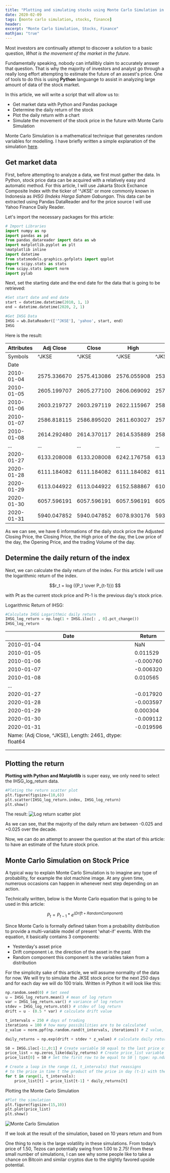 ```yaml
---
title: "Plotting and simulating stocks using Monte Carlo Simulation in Python"
date: 2020-02-09
tags: [monte carlo simulation, stocks, finance]
header:
excerpt: "Monte Carlo Simulation, Stocks, Finance"
mathjax: "true"
---
```


Most investors are continually attempt to discover a solution to a basic question, _What is the movement of the market in the future_.

Fundamentally speaking, nobody can infallibly claim to accurately answer that question. That is why the majority of investors and analyst go through a really long effort attempting to estimate the future of an assest's price. One of tools to do this is using **Python** languange to assist in analyzing large amount of data of the stock market.

In this article, we will write a script that will allow us to:

 - Get market data with Python and Pandas package
 - Determine the daily return of the stock
 - Plot the daily return with a chart
 - Simulate the movement of the stock price in the future with Monte Carlo Simulation
 
Monte Carlo Simulation is a mathematical technique that generates random variables for modelling. I have briefly written a simple explanation of the simulation [here](https://creixotradeos.github.io/Random-walk-monte-carlo-python/).

## Get market data

First, before attempting to analyze a data, we first must gather the data. In Python, stock price data can be acquired with a relatively easy and automatic method.  For this article, I will use Jakarta Stock Exchance Composite Index with the ticker of '^JKSE' or more commonly known in Indonesia as _IHSG (Indeks Harga Saham Gabungan_. This data can be extracted using Pandas DataReader and for the price source I will use Yahoo Finance Daily Reader.

Let's import the necessary packages for this article:
```python
# Import Libraries
import numpy as np
import pandas as pd
from pandas_datareader import data as wb
import matplotlib.pyplot as plt
%matplotlib inline
import datetime
from statsmodels.graphics.gofplots import qqplot
import scipy.stats as stats
from scipy.stats import norm
import pylab
```

Next, set the starting date and the end date for the data that is going to be retrieved:
```python
#Set start date and end date
start = datetime.datetime(2010, 1, 1)
end = datetime.datetime(2020, 2, 1)
```
```python
#Get IHSG Data
IHSG = wb.DataReader(['^JKSE'], 'yahoo', start, end)
IHSG
```

Here is the result:

| Attributes | Adj Close   | Close       | High        | Low         | Open        | Volume     |
|------------|-------------|-------------|-------------|-------------|-------------|------------|
| Symbols    | ^JKSE       | ^JKSE       | ^JKSE       | ^JKSE       | ^JKSE       | ^JKSE      |
| Date       |             |             |             |             |             |            |
| 2010-01-04 | 2575.336670 | 2575.413086 | 2576.055908 | 2532.895996 | 2533.947998 | 18339300.0 |
| 2010-01-05 | 2605.199707 | 2605.277100 | 2606.069092 | 2575.616943 | 2575.616943 | 57043800.0 |
| 2010-01-06 | 2603.219727 | 2603.297119 | 2622.115967 | 2587.709961 | 2605.480957 | 51569100.0 |
| 2010-01-07 | 2586.818115 | 2586.895020 | 2611.603027 | 2570.272949 | 2603.500977 | 45510800.0 |
| 2010-01-08 | 2614.292480 | 2614.370117 | 2614.535889 | 2583.846924 | 2586.792969 | 73723500.0 |
| ...        | ...         | ...         | ...         | ...         | ...         | ...        |
| 2020-01-27 | 6133.208008 | 6133.208008 | 6242.176758 | 6130.928223 | 6240.817871 | 43723000.0 |
| 2020-01-28 | 6111.184082 | 6111.184082 | 6111.184082 | 6111.184082 | 6111.184082 | 0.0        |
| 2020-01-29 | 6113.044922 | 6113.044922 | 6152.588867 | 6102.795898 | 6123.095215 | 34605300.0 |
| 2020-01-30 | 6057.596191 | 6057.596191 | 6057.596191 | 6057.596191 | 6057.596191 | 0.0        |
| 2020-01-31 | 5940.047852 | 5940.047852 | 6078.930176 | 5937.021973 | 6076.458984 | 41508700.0 |

As we can see, we have 6 informations of the daily stock price the Adjusted Closing Price, the Closing Price, the High price of the day, the Low price of the day, the Opening Price, and the trading Volume of the day.

## Determine the daily return of the index

Next, we can calculate the daily return of the index. For this article I will use the logarithmic return of the index. 

$$r_t  =  log  ({P_t \over P_{t-1}}) $$

with Pt as the current stock price and Pt-1 is the previous day's stock price.

Logarithmic Return of IHSG:
```python
#Calculate IHSG Logarithmic daily return
IHSG_log_return = np.log(1 + IHSG.iloc[: , 0].pct_change())
IHSG_log_return
```
| Date                                                         	| Return    	|
|--------------------------------------------------------------	|-----------	|
| 2010-01-04                                                   	| NaN       	|
| 2010-01-05                                                   	| 0.011529  	|
| 2010-01-06                                                   	| -0.000760 	|
| 2010-01-07                                                   	| -0.006320 	|
| 2010-01-08                                                   	| 0.010565  	|
| ...                                                          	|           	|
| 2020-01-27                                                   	| -0.017920 	|
| 2020-01-28                                                   	| -0.003597 	|
| 2020-01-29                                                   	| 0.000304  	|
| 2020-01-30                                                   	| -0.009112 	|
| 2020-01-31                                                   	| -0.019596 	|
| Name: (Adj Close, ^JKSE), Length: 2461, dtype: float64</pre> 	|           	|
|                                                              	|           	|
|                                                              	|           	|

## Plotting the return

**Plotting with Python and Matplotlib** is super easy, we only need to select the IHSG_log_return data.
```python
#Ploting the return scatter plot
plt.figure(figsize=(10,6))
plt.scatter(IHSG_log_return.index, IHSG_log_return)
plt.show()
```
The result:
<img src="{{ site.url }}{{ site.baseurl }}/images/Plot and Monte Carlo/Log return scatter plot.png" 
alt="Log return scatter plot">

As we can see, that the majority of the daily return are between -0.025 and +0.025 over the decade.

Now, we can do an attempt to answer the question at the start of this article: to have an estimate of the future stock price.

## Monte Carlo Simulation on Stock Price
A typical way to explain Monte Carlo Simulation is to imagine any type of probability, for example the slot machine image. At any given time, numerous occasions can happen in whenever next step depending on an action.

Technically written, below is the Monte Carlo equation that is going to be used in this article:

$$ P_t = P_{t-1} * e^{(Drift + Random Component)}$$

Since Monte Carlo is formally defined taken from a probability distribution to provide a multi-variable model of present 'what-if' events.
With the equation, it basically contains 3 components:

 - Yesterday's asset price
 - Drift component i.e. the direction of the asset in the past
 - Random component this component is the variables taken from a distribution

For the simplicity sake of this article, we will assume normality of the data for now. We will try to simulate the JKSE stock price for the next 250 days and for each day we will do 100 trials.
Written in Python it will look like this:

```python
np.random.seed(0) # Set seed
u = IHSG_log_return.mean() # mean of log return
var = IHSG_log_return.var() # variance of log return
stdev = IHSG_log_return.std() # stdev of log return
drift = u - (0.5 * var) # calculate drift value

t_intervals = 250 # days of trading
iterations = 100 # how many possibilities are to be calculated
z_value = norm.ppf(np.random.rand(t_intervals, iterations)) # Z value, the random walk element | type: np.ndarray

daily_returns = np.exp(drift + stdev * z_value) # calculate daily return based on random walk | type: np.ndarray
```

```python
S0 = IHSG.iloc[-1:,0:1] # Create variable S0 equal to the last price of IHSG
price_list = np.zeros_like(daily_returns) # Create price_list variable with the same dimension as daily_returns matrix
price_list[0] = S0 # Set the first row to be equal to S0 | type: np.ndarray

# Create a loop in the range (1, t_intervals) that reassigns 
# to the price in time t the product of the price in day (t-1) with the value of the daily returns in t.
for t in range(1, t_intervals):
    price_list[t] = price_list[t-1] * daily_returns[t]
```

Plotting the Monte Carlo Simulation
```python
#Plot the simulation
plt.figure(figsize=(15,10))
plt.plot(price_list)
plt.show()
```
<img src="{{ site.url }}{{ site.baseurl }}/images/Plot and Monte Carlo/Monte Carlo.png" 
alt="Monte Carlo Simulation">

If we look at the result of the simulation, based on 10 years return and from 

One thing to note is the large volatility in these simulations. From today’s price of 1.50, Tezos can potentially swing from 1.00 to 2.75! From these small number of simulations, I can see why some people like to take a chance on Bitcoin and similar cryptos due to the slightly favored upside potential.
<!--stackedit_data:
eyJoaXN0b3J5IjpbLTkxMzc5NDQ1MywtMjAwMDI1NTg4MCwtND
k4MjIyNDk1LC01MTkzODc2MjEsMTA3NDM4OTU4NCw4ODUyNjIx
MTMsMTgzNzYzNTEwNF19
-->